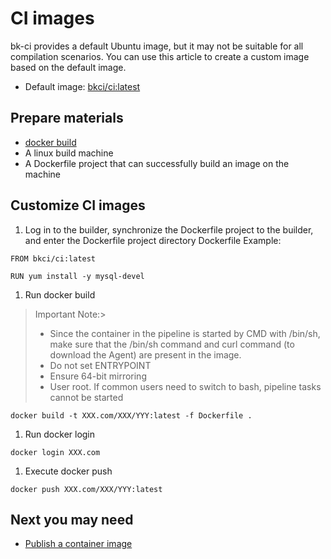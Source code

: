 # CI images
bk-ci provides a default Ubuntu image, but it may not be suitable for all compilation scenarios. You can use this article to create a custom image based on the default image.
* Default image: [bkci/ci:latest](https://github.com/ci-plugins/base-images)
## Prepare materials
* [docker build](https://docs.docker.com/engine/reference/commandline/build/)
* A linux build machine
* A Dockerfile project that can successfully build an image on the machine
## Customize CI images
1. Log in to the builder, synchronize the Dockerfile project to the builder, and enter the Dockerfile project directory
Dockerfile Example:
```text
FROM bkci/ci:latest

RUN yum install -y mysql-devel
```

1. Run docker build
> Important Note:>
> * Since the container in the pipeline is started by CMD with /bin/sh, make sure that the /bin/sh command and curl command (to download the Agent) are present in the image.
> * Do not set ENTRYPOINT
> * Ensure 64-bit mirroring
> * User root. If common users need to switch to bash, pipeline tasks cannot be started
```text
docker build -t XXX.com/XXX/YYY:latest -f Dockerfile .
```

1. Run docker login
```text
docker login XXX.com
```

1. Execute docker push
```text
docker push XXX.com/XXX/YYY:latest
```

## Next you may need
* [Publish a container image](javascript:void%280%29)
